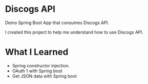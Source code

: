 # Discogs API
Demo Spring Boot App that consumes Discogs API.

I created this project to help me understand how to use Discogs API.

# What I Learned

<ul>
  <li>Spring constructor injection.</li>
   <li>OAuth 1 with Spring boot</li>
   <li>Get JSON data with Spring boot </li>
</ul>
